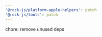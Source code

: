 ```yaml
---
'@rock-js/platform-apple-helpers': patch
'@rock-js/tools': patch
---
```


chore: remove unused deps
